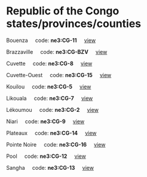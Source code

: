 # Republic of the Congo states/provinces/counties
Bouenza&nbsp;&nbsp;&nbsp;&nbsp;&nbsp;code: **ne3:CG-11**&nbsp;&nbsp;&nbsp;&nbsp;&nbsp;[view](../../export/geojson/medium/ne3/cg/11.geojson)&nbsp;&nbsp;&nbsp;&nbsp;&nbsp;


Brazzaville&nbsp;&nbsp;&nbsp;&nbsp;&nbsp;code: **ne3:CG-BZV**&nbsp;&nbsp;&nbsp;&nbsp;&nbsp;[view](../../export/geojson/medium/ne3/cg/bzv.geojson)&nbsp;&nbsp;&nbsp;&nbsp;&nbsp;


Cuvette&nbsp;&nbsp;&nbsp;&nbsp;&nbsp;code: **ne3:CG-8**&nbsp;&nbsp;&nbsp;&nbsp;&nbsp;[view](../../export/geojson/medium/ne3/cg/8.geojson)&nbsp;&nbsp;&nbsp;&nbsp;&nbsp;


Cuvette-Ouest&nbsp;&nbsp;&nbsp;&nbsp;&nbsp;code: **ne3:CG-15**&nbsp;&nbsp;&nbsp;&nbsp;&nbsp;[view](../../export/geojson/medium/ne3/cg/15.geojson)&nbsp;&nbsp;&nbsp;&nbsp;&nbsp;


Kouilou&nbsp;&nbsp;&nbsp;&nbsp;&nbsp;code: **ne3:CG-5**&nbsp;&nbsp;&nbsp;&nbsp;&nbsp;[view](../../export/geojson/medium/ne3/cg/5.geojson)&nbsp;&nbsp;&nbsp;&nbsp;&nbsp;


Likouala&nbsp;&nbsp;&nbsp;&nbsp;&nbsp;code: **ne3:CG-7**&nbsp;&nbsp;&nbsp;&nbsp;&nbsp;[view](../../export/geojson/medium/ne3/cg/7.geojson)&nbsp;&nbsp;&nbsp;&nbsp;&nbsp;


Lékoumou&nbsp;&nbsp;&nbsp;&nbsp;&nbsp;code: **ne3:CG-2**&nbsp;&nbsp;&nbsp;&nbsp;&nbsp;[view](../../export/geojson/medium/ne3/cg/2.geojson)&nbsp;&nbsp;&nbsp;&nbsp;&nbsp;


Niari&nbsp;&nbsp;&nbsp;&nbsp;&nbsp;code: **ne3:CG-9**&nbsp;&nbsp;&nbsp;&nbsp;&nbsp;[view](../../export/geojson/medium/ne3/cg/9.geojson)&nbsp;&nbsp;&nbsp;&nbsp;&nbsp;


Plateaux&nbsp;&nbsp;&nbsp;&nbsp;&nbsp;code: **ne3:CG-14**&nbsp;&nbsp;&nbsp;&nbsp;&nbsp;[view](../../export/geojson/medium/ne3/cg/14.geojson)&nbsp;&nbsp;&nbsp;&nbsp;&nbsp;


Pointe Noire&nbsp;&nbsp;&nbsp;&nbsp;&nbsp;code: **ne3:CG-16**&nbsp;&nbsp;&nbsp;&nbsp;&nbsp;[view](../../export/geojson/medium/ne3/cg/16.geojson)&nbsp;&nbsp;&nbsp;&nbsp;&nbsp;


Pool&nbsp;&nbsp;&nbsp;&nbsp;&nbsp;code: **ne3:CG-12**&nbsp;&nbsp;&nbsp;&nbsp;&nbsp;[view](../../export/geojson/medium/ne3/cg/12.geojson)&nbsp;&nbsp;&nbsp;&nbsp;&nbsp;


Sangha&nbsp;&nbsp;&nbsp;&nbsp;&nbsp;code: **ne3:CG-13**&nbsp;&nbsp;&nbsp;&nbsp;&nbsp;[view](../../export/geojson/medium/ne3/cg/13.geojson)&nbsp;&nbsp;&nbsp;&nbsp;&nbsp;

